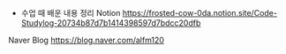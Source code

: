 - 수업 때 배운 내용 정리
Notion
https://frosted-cow-0da.notion.site/Code-Studylog-20734b87d7b1414398597d7bdcc20dfb

Naver Blog
https://blog.naver.com/alfm120
